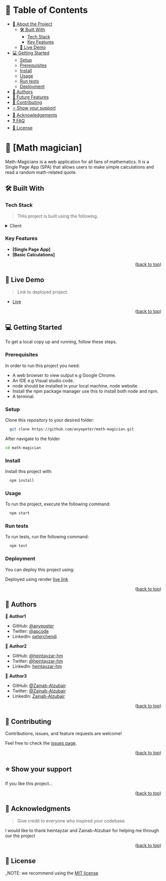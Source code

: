 

<!-- TABLE OF CONTENTS -->

# 📗 Table of Contents

- [📖 About the Project](#about-project)
  - [🛠 Built With](#built-with)
    - [Tech Stack](#tech-stack)
    - [Key Features](#key-features)
  - [🚀 Live Demo](#live-demo)
- [💻 Getting Started](#getting-started)
  - [Setup](#setup)
  - [Prerequisites](#prerequisites)
  - [Install](#install)
  - [Usage](#usage)
  - [Run tests](#run-tests)
  - [Deployment](#triangular_flag_on_post-deployment)
- [👥 Authors](#authors)
- [🔭 Future Features](#future-features)
- [🤝 Contributing](#contributing)
- [⭐️ Show your support](#support)
- [🙏 Acknowledgements](#acknowledgements)
- [❓ FAQ](#faq)
- [📝 License](#license)

<!-- PROJECT DESCRIPTION -->

# 📖 [Math magician] <a name="about-project"></a>

 Math-Magicians is a web application for all fans of mathematics. It is a Single Page App (SPA) that allows users to make simple calculations and read a random math-related quote.



## 🛠 Built With <a name="built-with"></a>

### Tech Stack <a name="tech-stack"></a>

> THis project is built using the following.

<details>
  <summary>Client</summary>
  <ul>
    <li><a href="https://reactjs.org/">React.js</a></li>
  </ul>
</details>



<!-- Features -->

### Key Features <a name="key-features"></a>


- **[Single Page App]**
- **[Basic Calculations]**


<p align="right">(<a href="#readme-top">back to top</a>)</p>

<!-- LIVE DEMO -->

## 🚀 Live Demo <a name="live-demo"></a>

> Link to  deployed project.

- [Live](https://math-0t59.onrender.com)

<p align="right">(<a href="#readme-top">back to top</a>)</p>

<!-- GETTING STARTED -->

## 💻 Getting Started <a name="getting-started"></a>


To get a local copy up and running, follow these steps.

### Prerequisites

In order to run this project you need:

- A web browser to view output e.g Google Chrome.
- An IDE e.g Visual studio code.
- node should be installed in your local machine, node website.
- Install the npm package manager use this to install both node and npm.
- A terminal.

<!--
Example command:

```sh
 gem install rails
```
 -->

### Setup

Clone this repository to your desired folder:

```sh
  git clone https://github.com/anyepeter/math-magician.git
```
After navigate to the folder

```sh
cd math-magician
```

### Install

Install this project with:


```sh
  npm install
```

### Usage

To run the project, execute the following command:



```sh
  npm start
```

### Run tests

To run tests, run the following command:


```sh
  npm test
```

### Deployment

You can deploy this project using:

Deployed using render
[live link](https://math-0t59.onrender.com)
<p align="right">(<a href="#readme-top">back to top</a>)</p>

<!-- AUTHORS -->

## 👥 Authors <a name="authors"></a>


👤 **Author1**

- GitHub: [@anyepeter](https://github.com/githubhandle)
- Twitter: [@apcode](https://twitter.com/twitterhandle)
- LinkedIn: [peterchendi](https://linkedin.com/in/linkedinhandle)

👤 **Author2**

- GitHub: [@heintayzar-hm](https://github.com/githubhandle)
- Twitter: [@heintayzar-hm](https://twitter.com/twitterhandle)
- LinkedIn: [heintayzar-hm](https://linkedin.com/in/linkedinhandle)

👤 **Author3**

- GitHub: [@Zainab-Alzubair](https://github.com/githubhandle)
- Twitter: [@Zainab-Alzubair](https://twitter.com/twitterhandle)
- LinkedIn: [Zainab-Alzubair](https://linkedin.com/in/linkedinhandle)


<p align="right">(<a href="#readme-top">back to top</a>)</p>



<!-- CONTRIBUTING -->

## 🤝 Contributing <a name="contributing"></a>

Contributions, issues, and feature requests are welcome!

Feel free to check the [issues page](../../issues/).

<p align="right">(<a href="#readme-top">back to top</a>)</p>

<!-- SUPPORT -->

## ⭐️ Show your support <a name="support"></a>


If you like this project...

<p align="right">(<a href="#readme-top">back to top</a>)</p>

<!-- ACKNOWLEDGEMENTS -->

## 🙏 Acknowledgments <a name="acknowledgements"></a>

> Give credit to everyone who inspired your codebase.

I would like to thank heintayzar and Zainab-Alzubair for helping me through our the project 

<p align="right">(<a href="#readme-top">back to top</a>)</p>

<!-- FAQ (optional) -->

<!-- LICENSE -->

## 📝 License <a name="license"></a>

_NOTE: we recommend using the [MIT license](https://choosealicense.com/licenses/mit/)</p>
